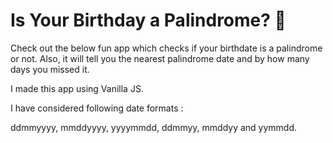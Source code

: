 # Is Your Birthday a Palindrome? 🧁
Check out the below fun app which checks if your birthdate is a palindrome or not. Also, it will tell you the nearest palindrome date and by how many days you missed it.

I made this app using Vanilla JS.

I have considered following date formats :

ddmmyyyy, mmddyyyy, yyyymmdd, ddmmyy, mmddyy and yymmdd.
